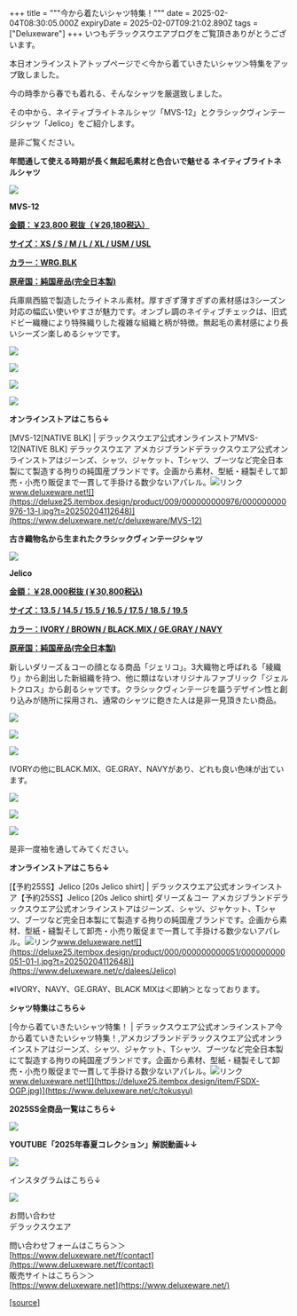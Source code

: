 +++
title = """今から着たいシャツ特集！"""
date = 2025-02-04T08:30:05.000Z
expiryDate = 2025-02-07T09:21:02.890Z
tags = ["Deluxeware"]
+++
いつもデラックスウエアブログをご覧頂きありがとうございます。

本日オンラインストアトップページで＜今から着ていきたいシャツ＞特集をアップ致しました。

今の時季から春でも着れる、そんなシャツを厳選致しました。

その中から、ネイティブライトネルシャツ「MVS-12」とクラシックヴィンテージシャツ「Jelico」をご紹介します。

是非ご覧ください。

**年間通して使える時期が長く無起毛素材と色合いで魅せる ネイティブライトネルシャツ**

[![](https://stat.ameba.jp/user_images/20250204/14/deluxeware/dd/30/j/o0800080015540563588.jpg)](https://stat.ameba.jp/user_images/20250204/14/deluxeware/dd/30/j/o0800080015540563588.jpg)

**MVS-12**

**[金額：￥23,800 税抜（￥26,180税込）](https://www.deluxeware.net/c/tokusyu/MVS-12)**

**[サイズ：XS / S / M / L / XL / USM / USL](https://www.deluxeware.net/c/tokusyu/MVS-12)**

**[カラー：WRG.BLK](https://www.deluxeware.net/c/tokusyu/MVS-12)**

**[原産国：純国産品(完全日本製)](https://www.deluxeware.net/c/tokusyu/MVS-12)**

兵庫県西脇で製造したライトネル素材。厚すぎず薄すぎずの素材感は3シーズン対応の幅広い使いやすさが魅力です。オンブレ調のネイティブチェックは、旧式ドビー織機により特殊織りした複雑な組織と柄が特徴。無起毛の素材感により長いシーズン楽しめるシャツです。

[![](https://stat.ameba.jp/user_images/20250204/15/deluxeware/aa/32/j/o0800080015540568013.jpg)](https://stat.ameba.jp/user_images/20250204/15/deluxeware/aa/32/j/o0800080015540568013.jpg)

[![](https://stat.ameba.jp/user_images/20250204/15/deluxeware/c9/4b/j/o0800106815540579521.jpg)](https://stat.ameba.jp/user_images/20250204/15/deluxeware/c9/4b/j/o0800106815540579521.jpg)

[![](https://stat.ameba.jp/user_images/20250204/14/deluxeware/85/5b/j/o0800080015540564771.jpg)](https://stat.ameba.jp/user_images/20250204/14/deluxeware/85/5b/j/o0800080015540564771.jpg)

[![](https://stat.ameba.jp/user_images/20250204/14/deluxeware/6d/8b/j/o0800080015540564781.jpg)](https://stat.ameba.jp/user_images/20250204/14/deluxeware/6d/8b/j/o0800080015540564781.jpg)

**オンラインストアはこちら↓**

[MVS-12\[NATIVE BLK\] | デラックスウエア公式オンラインストアMVS-12\[NATIVE BLK\] デラックスウエア アメカジブランドデラックスウエア公式オンラインストアはジーンズ、シャツ、ジャケット、Tシャツ、ブーツなど完全日本製にて製造する拘りの純国産ブランドです。企画から素材、型紙・縫製そして卸売・小売り販促まで一貫して手掛ける数少ないアパレル。![リンク](https://c.stat100.ameba.jp/ameblo/symbols/v3.20.0/svg/gray/editor_link.svg)www.deluxeware.net![](https://deluxe25.itembox.design/product/009/000000000976/000000000976-13-l.jpg?t=20250204112648)](https://www.deluxeware.net/c/deluxeware/MVS-12)

**古き織物名から生まれたクラシックヴィンテージシャツ**

[![](https://stat.ameba.jp/user_images/20250204/15/deluxeware/2e/f3/j/o0671067115540570214.jpg)](https://stat.ameba.jp/user_images/20250204/15/deluxeware/2e/f3/j/o0671067115540570214.jpg)

**Jelico**

[**金額：￥28,000税抜 (￥30,800税込)**](https://www.deluxeware.net/c/dalees/Jelico)

[**サイズ：13.5 / 14.5 / 15.5 / 16.5 / 17.5 / 18.5 / 19.5**](https://www.deluxeware.net/c/dalees/Jelico)

[**カラー：IVORY / BROWN / BLACK.MIX / GE.GRAY / NAVY**](https://www.deluxeware.net/c/dalees/Jelico)

[**原産国：純国産品(完全日本製)**](https://www.deluxeware.net/c/dalees/Jelico)

新しいダリーズ＆コーの顔となる商品「ジェリコ」。3大織物と呼ばれる「綾織り」から創出した新組織を持つ、他に類はないオリジナルファブリック「ジェルトクロス」から創るシャツです。クラシックヴィンテージを謳うデザイン性と創り込みが随所に採用され、通常のシャツに飽きた人は是非一見頂きたい商品。

[![](https://stat.ameba.jp/user_images/20241204/12/deluxeware/2f/74/j/o1199159815517580292.jpg)](https://stat.ameba.jp/user_images/20241204/12/deluxeware/2f/74/j/o1199159815517580292.jpg)

[![](https://stat.ameba.jp/user_images/20250204/15/deluxeware/7a/3c/j/o0800080015540572826.jpg)](https://stat.ameba.jp/user_images/20250204/15/deluxeware/7a/3c/j/o0800080015540572826.jpg)

[![](https://stat.ameba.jp/user_images/20250204/15/deluxeware/dc/fe/j/o0800080015540573030.jpg)](https://stat.ameba.jp/user_images/20250204/15/deluxeware/dc/fe/j/o0800080015540573030.jpg)

IVORYの他にBLACK.MIX、GE.GRAY、NAVYがあり、どれも良い色味が出ています。

[![](https://stat.ameba.jp/user_images/20250204/15/deluxeware/f8/17/j/o0800080015540574365.jpg)](https://stat.ameba.jp/user_images/20250204/15/deluxeware/f8/17/j/o0800080015540574365.jpg)

[![](https://stat.ameba.jp/user_images/20250204/15/deluxeware/6f/e9/j/o0800080015540574357.jpg)](https://stat.ameba.jp/user_images/20250204/15/deluxeware/6f/e9/j/o0800080015540574357.jpg)

[![](https://stat.ameba.jp/user_images/20250204/15/deluxeware/47/fc/j/o0800080015540574349.jpg)](https://stat.ameba.jp/user_images/20250204/15/deluxeware/47/fc/j/o0800080015540574349.jpg)

是非一度袖を通してみてください。

**オンラインストアはこちら↓**

[【予約25SS】Jelico \[20s Jelico shirt\] | デラックスウエア公式オンラインストア【予約25SS】Jelico \[20s Jelico shirt\] ダリーズ＆コー アメカジブランドデラックスウエア公式オンラインストアはジーンズ、シャツ、ジャケット、Tシャツ、ブーツなど完全日本製にて製造する拘りの純国産ブランドです。企画から素材、型紙・縫製そして卸売・小売り販促まで一貫して手掛ける数少ないアパレル。![リンク](https://c.stat100.ameba.jp/ameblo/symbols/v3.20.0/svg/gray/editor_link.svg)www.deluxeware.net![](https://deluxe25.itembox.design/product/000/000000000051/000000000051-01-l.jpg?t=20250204112648)](https://www.deluxeware.net/c/dalees/Jelico)

※IVORY、NAVY、GE.GRAY、BLACK MIXは＜即納＞となっております。

**シャツ特集はこちら↓**

[今から着ていきたいシャツ特集！ | デラックスウエア公式オンラインストア今から着ていきたいシャツ特集！,アメカジブランドデラックスウエア公式オンラインストアはジーンズ、シャツ、ジャケット、Tシャツ、ブーツなど完全日本製にて製造する拘りの純国産ブランドです。企画から素材、型紙・縫製そして卸売・小売り販促まで一貫して手掛ける数少ないアパレル。![リンク](https://c.stat100.ameba.jp/ameblo/symbols/v3.20.0/svg/gray/editor_link.svg)www.deluxeware.net![](https://deluxe25.itembox.design/item/FSDX-OGP.jpg)](https://www.deluxeware.net/c/tokusyu)

**2025SS全商品一覧はこちら↓**

[![](https://stat.ameba.jp/user_images/20250114/17/deluxeware/cf/2d/j/o1200050015533133265.jpg?caw=800)](https://www.deluxeware.net/c/2025SSreserve)

**YOUTUBE「2025年春夏コレクション」解説動画↓↓**

**[![](https://stat.ameba.jp/user_images/20250108/16/deluxeware/ac/cf/j/o1200050015530951038.jpg?caw=800)](https://www.youtube.com/playlist?list=PLmcuUjZ67rhnclr762_W-zDg7FyyrNvqF)**

インスタグラムはこちら↓

[![](https://stat.ameba.jp/user_images/20240315/15/deluxeware/04/7f/j/o0800026015413271803.jpg?caw=800)](https://www.instagram.com/deluxeware/?hl=ja)

お問い合わせ  
デラックスウエア

問い合わせフォームはこちら＞＞  
[https://www.deluxeware.net/f/contact](https://www.deluxeware.net/f/contact)  
販売サイトはこちら＞＞  
[https://www.deluxeware.net](https://www.deluxeware.net/)

[[source]](https://ameblo.jp/deluxeware/entry-12885125929.html)
